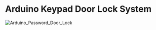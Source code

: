 # Arduino Keypad Door Lock System 


![Arduino_Password_Door_Lock](https://github.com/user-attachments/assets/a8ca9518-3c64-4632-ae35-57682528deb1)
